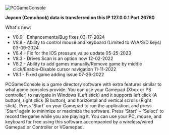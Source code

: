 ![PCGameConsole](https://user-images.githubusercontent.com/4211206/201414945-22dccd5a-4f77-4032-9b95-8c4837d02965.png)


**Joycon (Cemuhook) data is transferred on this IP 127.0.0.1 Port 26760**

What's new:
- V8.9 - Enhancements/Bug fixes 03-17-2024
- V8.8 - Ability to control mouse and keyboard (Limited to W/A/S/D keys) 03-09-2024
- V8.4 - Fix for the IOS pressure value update 05-25-2023
- V8.3 - Drives Scan is an option now 12-02-2022
- V8.2 - Ability to add games manually/Remove game by middle click/Enable-Disable cursor navigation  11-11-2022
- V8.1 - Fixed game adding issue 07-26-2022

PCGameConsole is a game directory software with extra features similar to what game consoles provide. You can use your Gamepad (Xbox or PS controller) to navigate in Windows (Left stick) and it supports left click (A button), right click (B button), and horizontal and vertical scrolls (Right stick). Press 'Start' on your Gamepad to run the application, and press 'Start' again to minimize or maximize the software. Press 'Start' + 'Select' to record the game while you are playing it. You can use your PC, mouse, and keyboard for free using this software accompanied by a wireless/wired Gamepad or Controller or VGamepad. 
